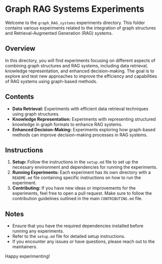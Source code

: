# Graph RAG Systems Experiments

Welcome to the `graph_RAG_systems` experiments directory. This folder contains various experiments related to the integration of graph structures and Retrieval-Augmented Generation (RAG) systems.

## Overview

In this directory, you will find experiments focusing on different aspects of combining graph structures and RAG systems, including data retrieval, knowledge representation, and enhanced decision-making. The goal is to explore and test new approaches to improve the efficiency and capabilities of RAG systems using graph-based methods.

## Contents

- **Data Retrieval:** Experiments with efficient data retrieval techniques using graph structures.
- **Knowledge Representation:** Experiments with representing structured knowledge in graph formats to enhance RAG systems.
- **Enhanced Decision-Making:** Experiments exploring how graph-based methods can improve decision-making processes in RAG systems.

## Instructions

1. **Setup:** Follow the instructions in the `setup.md` file to set up the necessary environment and dependencies for running the experiments.
2. **Running Experiments:** Each experiment has its own directory with a `README.md` file containing specific instructions on how to run the experiment.
3. **Contributing:** If you have new ideas or improvements for the experiments, feel free to open a pull request. Make sure to follow the contribution guidelines outlined in the main `CONTRIBUTING.md` file.

## Notes

- Ensure that you have the required dependencies installed before running any experiments.
- Refer to the `setup.md` file for detailed setup instructions.
- If you encounter any issues or have questions, please reach out to the maintainers.

Happy experimenting!
